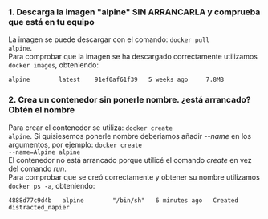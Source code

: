 ### 1. Descarga la imagen "alpine" SIN ARRANCARLA y comprueba que está en tu equipo

La imagen se puede descargar con el comando: <code>docker pull alpine</code>.  
Para comprobar que la imagen se ha descargado correctamente utilizamos <code>docker images</code>, obteniendo:   
~~~
alpine        latest    91ef0af61f39   5 weeks ago     7.8MB
~~~

### 2. Crea un contenedor sin ponerle nombre. ¿está arrancado? Obtén el nombre

Para crear el contenedor se utiliza: <code>docker create alpine</code>. Si quisiesemos ponerle nombre deberiamos añadir *--name* en los argumentos, por ejemplo: <code>docker create --name=Alpine alpine</code>  
El contenedor no está arrancado porque utilicé el comando *create* en vez del comando *run*.  
Para comprobar que se creó correctamente y obtener su nombre utilizamos <code>docker ps -a</code>, obteniendo:    
~~~
4888d77c9d4b   alpine        "/bin/sh"   6 minutes ago   Created                             distracted_napier
~~~
